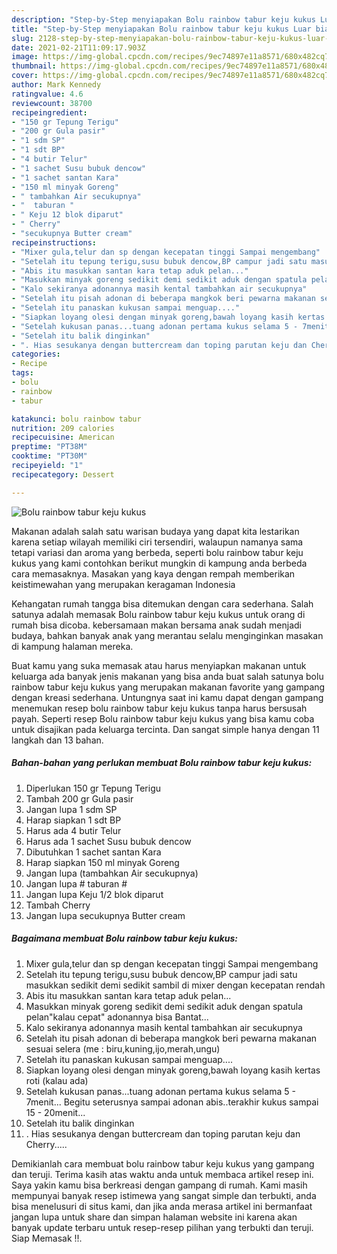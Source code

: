 ```yaml
---
description: "Step-by-Step menyiapakan Bolu rainbow tabur keju kukus Luar biasa"
title: "Step-by-Step menyiapakan Bolu rainbow tabur keju kukus Luar biasa"
slug: 2128-step-by-step-menyiapakan-bolu-rainbow-tabur-keju-kukus-luar-biasa
date: 2021-02-21T11:09:17.903Z
image: https://img-global.cpcdn.com/recipes/9ec74897e11a8571/680x482cq70/bolu-rainbow-tabur-keju-kukus-foto-resep-utama.jpg
thumbnail: https://img-global.cpcdn.com/recipes/9ec74897e11a8571/680x482cq70/bolu-rainbow-tabur-keju-kukus-foto-resep-utama.jpg
cover: https://img-global.cpcdn.com/recipes/9ec74897e11a8571/680x482cq70/bolu-rainbow-tabur-keju-kukus-foto-resep-utama.jpg
author: Mark Kennedy
ratingvalue: 4.6
reviewcount: 38700
recipeingredient:
- "150 gr Tepung Terigu"
- "200 gr Gula pasir"
- "1 sdm SP"
- "1 sdt BP"
- "4 butir Telur"
- "1 sachet Susu bubuk dencow"
- "1 sachet santan Kara"
- "150 ml minyak Goreng"
- " tambahkan Air secukupnya"
- "  taburan "
- " Keju 12 blok diparut"
- " Cherry"
- "secukupnya Butter cream"
recipeinstructions:
- "Mixer gula,telur dan sp dengan kecepatan tinggi Sampai mengembang"
- "Setelah itu tepung terigu,susu bubuk dencow,BP campur jadi satu masukkan sedikit demi sedikit sambil di mixer dengan kecepatan rendah"
- "Abis itu masukkan santan kara tetap aduk pelan..."
- "Masukkan minyak goreng sedikit demi sedikit aduk dengan spatula pelan&#34;kalau cepat&#34; adonannya bisa Bantat..."
- "Kalo sekiranya adonannya masih kental tambahkan air secukupnya"
- "Setelah itu pisah adonan di beberapa mangkok beri pewarna makanan sesuai selera (me : biru,kuning,ijo,merah,ungu)"
- "Setelah itu panaskan kukusan sampai menguap...."
- "Siapkan loyang olesi dengan minyak goreng,bawah loyang kasih kertas roti (kalau ada)"
- "Setelah kukusan panas...tuang adonan pertama kukus selama 5 - 7menit... Begitu seterusnya sampai adonan abis..terakhir kukus sampai 15 - 20menit..."
- "Setelah itu balik dinginkan"
- ". Hias sesukanya dengan buttercream dan toping parutan keju dan Cherry....."
categories:
- Recipe
tags:
- bolu
- rainbow
- tabur

katakunci: bolu rainbow tabur 
nutrition: 209 calories
recipecuisine: American
preptime: "PT38M"
cooktime: "PT30M"
recipeyield: "1"
recipecategory: Dessert

---
```



![Bolu rainbow tabur keju kukus](https://img-global.cpcdn.com/recipes/9ec74897e11a8571/680x482cq70/bolu-rainbow-tabur-keju-kukus-foto-resep-utama.jpg)

Makanan adalah salah satu warisan budaya yang dapat kita lestarikan karena setiap wilayah memiliki ciri tersendiri, walaupun namanya sama tetapi variasi dan aroma yang berbeda, seperti bolu rainbow tabur keju kukus yang kami contohkan berikut mungkin di kampung anda berbeda cara memasaknya. Masakan yang kaya dengan rempah memberikan keistimewahan yang merupakan keragaman Indonesia

Kehangatan rumah tangga bisa ditemukan dengan cara sederhana. Salah satunya adalah memasak Bolu rainbow tabur keju kukus untuk orang di rumah bisa dicoba. kebersamaan makan bersama anak sudah menjadi budaya, bahkan banyak anak yang merantau selalu menginginkan masakan di kampung halaman mereka.



Buat kamu yang suka memasak atau harus menyiapkan makanan untuk keluarga ada banyak jenis makanan yang bisa anda buat salah satunya bolu rainbow tabur keju kukus yang merupakan makanan favorite yang gampang dengan kreasi sederhana. Untungnya saat ini kamu dapat dengan gampang menemukan resep bolu rainbow tabur keju kukus tanpa harus bersusah payah.
Seperti resep Bolu rainbow tabur keju kukus yang bisa kamu coba untuk disajikan pada keluarga tercinta. Dan sangat simple hanya dengan 11 langkah dan 13 bahan.


<!--inarticleads1-->

##### Bahan-bahan yang perlukan membuat Bolu rainbow tabur keju kukus:

1. Diperlukan 150 gr Tepung Terigu
1. Tambah 200 gr Gula pasir
1. Jangan lupa 1 sdm SP
1. Harap siapkan 1 sdt BP
1. Harus ada 4 butir Telur
1. Harus ada 1 sachet Susu bubuk dencow
1. Dibutuhkan 1 sachet santan Kara
1. Harap siapkan 150 ml minyak Goreng
1. Jangan lupa  (tambahkan Air secukupnya)
1. Jangan lupa  # taburan #
1. Jangan lupa  Keju 1/2 blok diparut
1. Tambah  Cherry
1. Jangan lupa secukupnya Butter cream




<!--inarticleads2-->

##### Bagaimana membuat  Bolu rainbow tabur keju kukus:

1. Mixer gula,telur dan sp dengan kecepatan tinggi Sampai mengembang
1. Setelah itu tepung terigu,susu bubuk dencow,BP campur jadi satu masukkan sedikit demi sedikit sambil di mixer dengan kecepatan rendah
1. Abis itu masukkan santan kara tetap aduk pelan...
1. Masukkan minyak goreng sedikit demi sedikit aduk dengan spatula pelan&#34;kalau cepat&#34; adonannya bisa Bantat...
1. Kalo sekiranya adonannya masih kental tambahkan air secukupnya
1. Setelah itu pisah adonan di beberapa mangkok beri pewarna makanan sesuai selera (me : biru,kuning,ijo,merah,ungu)
1. Setelah itu panaskan kukusan sampai menguap....
1. Siapkan loyang olesi dengan minyak goreng,bawah loyang kasih kertas roti (kalau ada)
1. Setelah kukusan panas...tuang adonan pertama kukus selama 5 - 7menit... Begitu seterusnya sampai adonan abis..terakhir kukus sampai 15 - 20menit...
1. Setelah itu balik dinginkan
1. . Hias sesukanya dengan buttercream dan toping parutan keju dan Cherry.....




Demikianlah cara membuat bolu rainbow tabur keju kukus yang gampang dan teruji. Terima kasih atas waktu anda untuk membaca artikel resep ini. Saya yakin kamu bisa berkreasi dengan gampang di rumah. Kami masih mempunyai banyak resep istimewa yang sangat simple dan terbukti, anda bisa menelusuri di situs kami, dan jika anda merasa artikel ini bermanfaat jangan lupa untuk share dan simpan halaman website ini karena akan banyak update terbaru untuk resep-resep pilihan yang terbukti dan teruji. Siap Memasak !!. 
